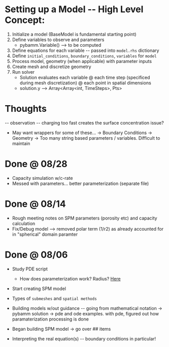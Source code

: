 # Setting up a Model -- High Level Concept:

1. Initialize a model (BaseModel is fundamental starting point) 
2. Define variables to observe and parameters 
    - pybamm.Variable() --> to be computed
3. Define equations for each variable -- passed into `model.rhs` dictionary
4. Define `initial_conditions`, `boundary_conditions`, `variables` for `model`
5. Process model, geometry (when applicable) with parameter inputs
6. Create mesh and discretize geometry
7. Run solver
    - Solution evaluates each variable @ each time step (specificed during mesh discretization) @ each point in spatial dimensions
    - solution.y --> Array<Array<int, TimeSteps>, Pts>


# Thoughts
-- observation -- charging too fast creates the surface concentration issue? 

- May want wrappers for some of these... 
    -> Boundary Conditions
    -> Geometry
    -> Too many string based parameters / variables. Difficult to maintain

# Done @ 08/28
- Capacity simulation w/c-rate
- Messed with parameters... better parameterization (separate file)

# Done @ 08/14
- Rough meeting notes on SPM parameters (porosity etc) and capacity calculation 
- Fix/Debug model --> removed polar term (1/r2) as already accounted for in "spherical" domain paramter

# Done @ 08/06

- Study PDE script
    - How does parameterization work? Radius? [Here](https://docs.pybamm.org/en/latest/source/examples/notebooks/parameterization/parameterization.html)

- Start creating SPM model
- Types of `submeshes` and `spatial methods`

- Building models w/out guidance -- going from mathematical notation -> pybamm solution
    -> pde and ode examples. with pde, figured out how paramaterization processing is done

- Began building SPM model
    -> go over ## items

- Interpreting the real equation(s) -- boundary conditions in particular! 